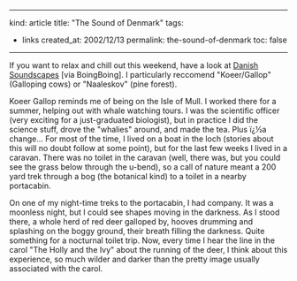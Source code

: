 -----
kind: article
title: "The Sound of Denmark"
tags:
- links
created_at: 2002/12/13
permalink: the-sound-of-denmark
toc: false
-----

<p>If you want to relax and chill out this weekend, have a look at <a title="danish soundscapes" href="http://www.danishsoundscapes.com/danish.html">Danish Soundscapes</a> [via BoingBoing]. I particularly reccomend "Koeer/Gallop" (Galloping cows) or "Naaleskov" (pine forest).</p>

<p>Koeer Gallop reminds me of being on the Isle of Mull. I worked there for a summer, helping out with whale watching tours. I was the scientific officer (very exciting for a just-graduated biologist), but in practice I did the science stuff, drove the "whalies" around, and made the tea. Plus ï¿½a change... For most of the time, I lived on a boat in the loch (stories about this will no doubt follow at some point), but for the last few weeks I lived in a caravan. There was no toilet in the caravan (well, there was, but you could see the grass below through the u-bend), so a call of nature meant a 200 yard trek through a bog (the botanical kind) to a toilet in a nearby portacabin.</p>

<p>On one of my night-time treks to the portacabin, I had company. It was a moonless night, but I could see shapes moving in the darkness. As I stood there, a whole herd of red deer galloped by, hooves drumming and splashing on the boggy ground, their breath filling the darkness. Quite something for a nocturnal toilet trip. Now, every time I hear the line in the carol "The Holly and the Ivy" about the running of the deer, I think about this experience, so much wilder and darker than the pretty image usually associated with the carol.</p>
